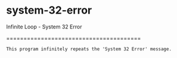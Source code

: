 # system-32-error
Infinite Loop - System 32 Error

=======================================

`This program infinitely repeats the 'System 32 Error' message.`
